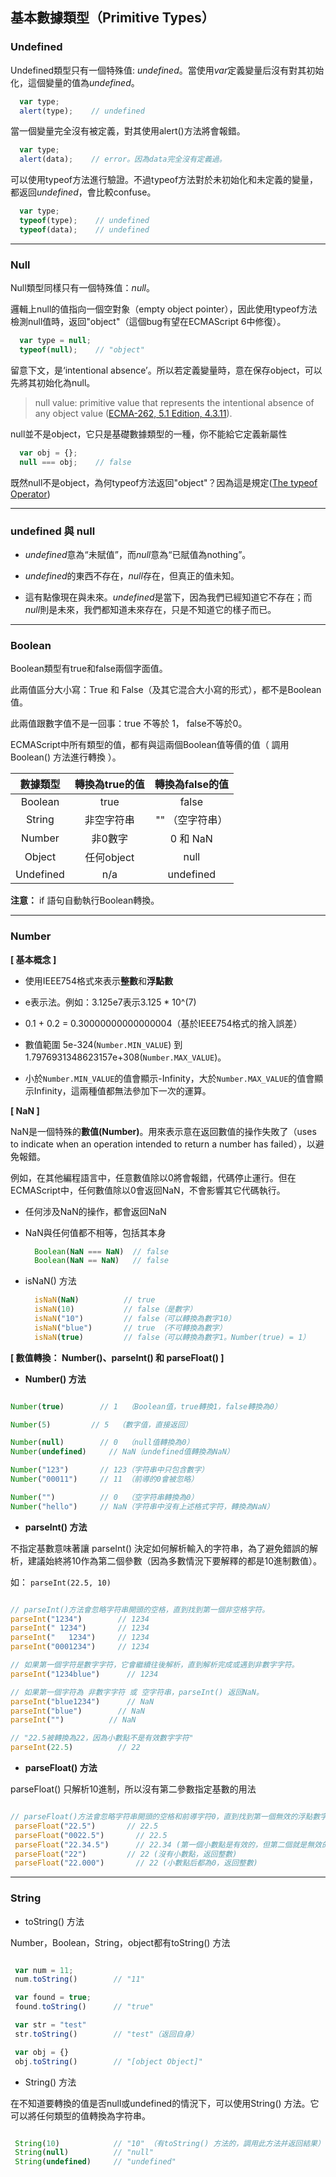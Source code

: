 ## 基本數據類型（Primitive Types）

### Undefined
Undefined類型只有一個特殊值: *undefined*。當使用*var*定義變量后沒有對其初始化，這個變量的值為*undefined*。

```javascript
  var type;
  alert(type);    // undefined
```

當一個變量完全沒有被定義，對其使用alert()方法將會報錯。

```javascript
  var type;
  alert(data);    // error。因為data完全沒有定義過。
```

可以使用typeof方法進行驗證。不過typeof方法對於未初始化和未定義的變量，都返回*undefined*，會比較confuse。

```javascript
  var type;
  typeof(type);    // undefined
  typeof(data);    // undefined
```

------

### Null

Null類型同樣只有一個特殊值：*null*。

邏輯上null的值指向一個空對象（empty object pointer），因此使用typeof方法檢測null值時，返回"object"（這個bug有望在ECMAScript 6中修復）。

```javascript
  var type = null;
  typeof(null);    // "object"
```

留意下文，是‘intentional absence’。所以若定義變量時，意在保存object，可以先將其初始化為null。
> null value: primitive value that represents the intentional absence of any object value ([ECMA-262, 5.1 Edition, 4.3.11](http://www.ecma-international.org/ecma-262/5.1/#sec-4.3.11)).

null並不是object，它只是基礎數據類型的一種，你不能給它定義新屬性

```javascript
  var obj = {};
  null === obj;    // false
```

既然null不是object，為何typeof方法返回"object"？因為這是規定([The typeof Operator](http://www.ecma-international.org/ecma-262/5.1/#sec-11.4.3))

------
### undefined 與 null

 * *undefined*意為“未賦值”，而*null*意為“已賦值為nothing”。

 * *undefined*的東西不存在，*null*存在，但真正的值未知。

 * 這有點像現在與未來。*undefined*是當下，因為我們已經知道它不存在；而*null*則是未來，我們都知道未來存在，只是不知道它的樣子而已。

------

### Boolean

Boolean類型有true和false兩個字面值。

此兩值區分大小寫：True 和 False（及其它混合大小寫的形式），都不是Boolean值。

此兩值跟數字值不是一回事：true 不等於 1， false不等於0。

ECMAScript中所有類型的值，都有與這兩個Boolean值等價的值（ 調用 Boolean() 方法進行轉換 ）。


| 數據類型  | 轉換為true的值  | 轉換為false的值  |
| :------: | :-----------: | :------------: |
| Boolean  |  true         | false          |
| String   |  非空字符串     | "" （空字符串）  |
| Number   |  非0數字       | 0 和 NaN        |
| Object   |  任何object    | null           |
| Undefined|  n/a          | undefined      |

**注意：** if 語句自動執行Boolean轉換。

------

### Number

**[ 基本概念 ]**

- 使用IEEE754格式來表示**整數**和**浮點數**

- e表示法。例如：3.125e7表示3.125 * 10^(7)

- 0.1 + 0.2 = 0.30000000000000004（基於IEEE754格式的捨入誤差）

- 數值範圍 5e-324(`Number.MIN_VALUE`) 到 1.7976931348623157e+308(`Number.MAX_VALUE`)。

- 小於`Number.MIN_VALUE`的值會顯示-Infinity，大於`Number.MAX_VALUE`的值會顯示Infinity，這兩種值都無法參加下一次的運算。


**[ NaN ]**

NaN是一個特殊的**數值(Number)**。用來表示意在返回數值的操作失敗了（uses to indicate when an operation intended to return a number has failed），以避免報錯。

例如，在其他編程語言中，任意數值除以0將會報錯，代碼停止運行。但在ECMAScript中，任何數值除以0會返回NaN，不會影響其它代碼執行。

- 任何涉及NaN的操作，都會返回NaN
- NaN與任何值都不相等，包括其本身

  ```javascript
    Boolean(NaN === NaN)  // false
    Boolean(NaN == NaN)   // false
  ```
- isNaN() 方法

  ```javascript
    isNaN(NaN)          // true
    isNaN(10)           // false（是數字）
    isNaN("10")         // false（可以轉換為數字10）
    isNaN("blue")       // true （不可轉換為數字）
    isNaN(true)         // false（可以轉換為數字1。Number(true) = 1）
  ```

**[ 數值轉換： Number()、parseInt() 和 parseFloat() ]**

- **Number() 方法**

```javascript

Number(true)        // 1  （Boolean值，true轉換1，false轉換為0）

Number(5)         // 5  （數字值，直接返回）

Number(null)        // 0  （null值轉換為0）
Number(undefined)     // NaN（undefined值轉換為NaN）

Number("123")       // 123（字符串中只包含數字）
Number("00011")     // 11 （前導的0會被忽略）

Number("")          // 0  （空字符串轉換為0）
Number("hello")     // NaN（字符串中沒有上述格式字符，轉換為NaN）

```

- **parseInt() 方法**

不指定基數意味著讓 parseInt() 決定如何解析輸入的字符串，為了避免錯誤的解析，建議始終將10作為第二個參數（因為多數情況下要解釋的都是10進制數值）。

如： `parseInt(22.5, 10)`

```javascript

// parseInt()方法會忽略字符串開頭的空格，直到找到第一個非空格字符。
parseInt("1234")        // 1234
parseInt(" 1234")       // 1234
parseInt("   1234")     // 1234
parseInt("0001234")     // 1234

// 如果第一個字符是數字字符，它會繼續往後解析，直到解析完成或遇到非數字字符。
parseInt("1234blue")      // 1234

// 如果第一個字符為 非數字字符 或 空字符串，parseInt() 返回NaN。
parseInt("blue1234")      // NaN
parseInt("blue")        // NaN
parseInt("")          // NaN

// "22.5被轉換為22，因為小數點不是有效數字字符"
parseInt(22.5)          // 22

```

- **parseFloat() 方法**

parseFloat() 只解析10進制，所以沒有第二參數指定基數的用法

```javascript

// parseFloat()方法會忽略字符串開頭的空格和前導字符0，直到找到第一個無效的浮點數字字符。
 parseFloat("22.5")       // 22.5
 parseFloat("0022.5")       // 22.5
 parseFloat("22.34.5")      // 22.34 (第一個小數點是有效的，但第二個就是無效的了)
 parseFloat("22")         // 22 (沒有小數點，返回整數)
 parseFloat("22.000")       // 22 (小數點后都為0，返回整數)

```

------

### String

 - toString() 方法

 Number，Boolean，String，object都有toString() 方法

 ```javascript

  var num = 11;
  num.toString()        // "11"

  var found = true;
  found.toString()      // "true"

  var str = "test"
  str.toString()        // "test"（返回自身）

  var obj = {}
  obj.toString()        // "[object Object]"

 ```

 - String() 方法

 在不知道要轉換的值是否null或undefined的情況下，可以使用String() 方法。它可以將任何類型的值轉換為字符串。

 ```javascript

  String(10)            // "10" （有toString() 方法的，調用此方法并返回結果）
  String(null)          // "null"
  String(undefined)     // "undefined"

 ```








